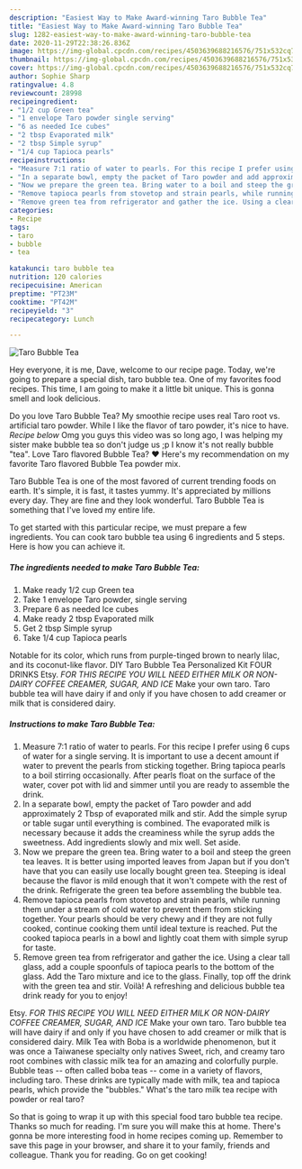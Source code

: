 ```yaml
---
description: "Easiest Way to Make Award-winning Taro Bubble Tea"
title: "Easiest Way to Make Award-winning Taro Bubble Tea"
slug: 1282-easiest-way-to-make-award-winning-taro-bubble-tea
date: 2020-11-29T22:38:26.836Z
image: https://img-global.cpcdn.com/recipes/4503639688216576/751x532cq70/taro-bubble-tea-recipe-main-photo.jpg
thumbnail: https://img-global.cpcdn.com/recipes/4503639688216576/751x532cq70/taro-bubble-tea-recipe-main-photo.jpg
cover: https://img-global.cpcdn.com/recipes/4503639688216576/751x532cq70/taro-bubble-tea-recipe-main-photo.jpg
author: Sophie Sharp
ratingvalue: 4.8
reviewcount: 28998
recipeingredient:
- "1/2 cup Green tea"
- "1 envelope Taro powder single serving"
- "6 as needed Ice cubes"
- "2 tbsp Evaporated milk"
- "2 tbsp Simple syrup"
- "1/4 cup Tapioca pearls"
recipeinstructions:
- "Measure 7:1 ratio of water to pearls. For this recipe I prefer using 6 cups of water for a single serving. It is important to use a decent amount if water to prevent the pearls from sticking together. Bring tapioca pearls to a boil stirring occasionally. After pearls float on the surface of the water, cover pot with lid and simmer until you are ready to assemble the drink."
- "In a separate bowl, empty the packet of Taro powder and add approximately 2 Tbsp of evaporated milk and stir. Add the simple syrup or table sugar until everything is combined. The evaporated milk is necessary because it adds the creaminess while the syrup adds the sweetness. Add ingredients slowly and mix well. Set aside."
- "Now we prepare the green tea. Bring water to a boil and steep the green tea leaves. It is better using imported leaves from Japan but if you don&#39;t have that you can easily use locally bought green tea. Steeping is ideal because the flavor is mild enough that it won&#39;t compete with the rest of the drink. Refrigerate the green tea before assembling the bubble tea."
- "Remove tapioca pearls from stovetop and strain pearls, while running them under a stream of cold water to prevent them from sticking together. Your pearls should be very chewy and if they are not fully cooked, continue cooking them until ideal texture is reached. Put the cooked tapioca pearls in a bowl and lightly coat them with simple syrup for taste."
- "Remove green tea from refrigerator and gather the ice. Using a clear tall glass, add a couple spoonfuls of tapioca pearls to the bottom of the glass. Add the Taro mixture and ice to the glass. Finally, top off the drink with the green tea and stir. Voilà! A refreshing and delicious bubble tea drink ready for you to enjoy!"
categories:
- Recipe
tags:
- taro
- bubble
- tea

katakunci: taro bubble tea 
nutrition: 120 calories
recipecuisine: American
preptime: "PT23M"
cooktime: "PT42M"
recipeyield: "3"
recipecategory: Lunch

---
```



![Taro Bubble Tea](https://img-global.cpcdn.com/recipes/4503639688216576/751x532cq70/taro-bubble-tea-recipe-main-photo.jpg)

Hey everyone, it is me, Dave, welcome to our recipe page. Today, we're going to prepare a special dish, taro bubble tea. One of my favorites food recipes. This time, I am going to make it a little bit unique. This is gonna smell and look delicious.

Do you love Taro Bubble Tea? My smoothie recipe uses real Taro root vs. artificial taro powder. While I like the flavor of taro powder, it&#39;s nice to have. *Recipe below* Omg you guys this video was so long ago, I was helping my sister make bubble tea so don&#39;t judge us ;p I know it&#39;s not really bubble &#34;tea&#34;. Love Taro flavored Bubble Tea? ♥ Here&#39;s my recommendation on my favorite Taro flavored Bubble Tea powder mix.

Taro Bubble Tea is one of the most favored of current trending foods on earth. It's simple, it is fast, it tastes yummy. It's appreciated by millions every day. They are fine and they look wonderful. Taro Bubble Tea is something that I've loved my entire life.


To get started with this particular recipe, we must prepare a few ingredients. You can cook taro bubble tea using 6 ingredients and 5 steps. Here is how you can achieve it.

<!--inarticleads1-->

##### The ingredients needed to make Taro Bubble Tea:

1. Make ready 1/2 cup Green tea
1. Take 1 envelope Taro powder, single serving
1. Prepare 6 as needed Ice cubes
1. Make ready 2 tbsp Evaporated milk
1. Get 2 tbsp Simple syrup
1. Take 1/4 cup Tapioca pearls


Notable for its color, which runs from purple-tinged brown to nearly lilac, and its coconut-like flavor. DIY Taro Bubble Tea Personalized Kit FOUR DRINKS Etsy. *FOR THIS RECIPE YOU WILL NEED EITHER MILK OR NON-DAIRY COFFEE CREAMER, SUGAR, AND ICE* Make your own taro. Taro bubble tea will have dairy if and only if you have chosen to add creamer or milk that is considered dairy. 

<!--inarticleads2-->

##### Instructions to make Taro Bubble Tea:

1. Measure 7:1 ratio of water to pearls. For this recipe I prefer using 6 cups of water for a single serving. It is important to use a decent amount if water to prevent the pearls from sticking together. Bring tapioca pearls to a boil stirring occasionally. After pearls float on the surface of the water, cover pot with lid and simmer until you are ready to assemble the drink.
1. In a separate bowl, empty the packet of Taro powder and add approximately 2 Tbsp of evaporated milk and stir. Add the simple syrup or table sugar until everything is combined. The evaporated milk is necessary because it adds the creaminess while the syrup adds the sweetness. Add ingredients slowly and mix well. Set aside.
1. Now we prepare the green tea. Bring water to a boil and steep the green tea leaves. It is better using imported leaves from Japan but if you don&#39;t have that you can easily use locally bought green tea. Steeping is ideal because the flavor is mild enough that it won&#39;t compete with the rest of the drink. Refrigerate the green tea before assembling the bubble tea.
1. Remove tapioca pearls from stovetop and strain pearls, while running them under a stream of cold water to prevent them from sticking together. Your pearls should be very chewy and if they are not fully cooked, continue cooking them until ideal texture is reached. Put the cooked tapioca pearls in a bowl and lightly coat them with simple syrup for taste.
1. Remove green tea from refrigerator and gather the ice. Using a clear tall glass, add a couple spoonfuls of tapioca pearls to the bottom of the glass. Add the Taro mixture and ice to the glass. Finally, top off the drink with the green tea and stir. Voilà! A refreshing and delicious bubble tea drink ready for you to enjoy!


Etsy. *FOR THIS RECIPE YOU WILL NEED EITHER MILK OR NON-DAIRY COFFEE CREAMER, SUGAR, AND ICE* Make your own taro. Taro bubble tea will have dairy if and only if you have chosen to add creamer or milk that is considered dairy. Milk Tea with Boba is a worldwide phenomenon, but it was once a Taiwanese specialty only natives Sweet, rich, and creamy taro root combines with classic milk tea for an amazing and colorfully purple. Bubble teas -- often called boba teas -- come in a variety of flavors, including taro. These drinks are typically made with milk, tea and tapioca pearls, which provide the &#34;bubbles.&#34; What&#39;s the taro milk tea recipe with powder or real taro? 

So that is going to wrap it up with this special food taro bubble tea recipe. Thanks so much for reading. I'm sure you will make this at home. There's gonna be more interesting food in home recipes coming up. Remember to save this page in your browser, and share it to your family, friends and colleague. Thank you for reading. Go on get cooking!
